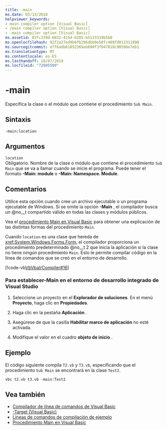 ```yaml
---
title: -main
ms.date: 03/13/2018
helpviewer_keywords:
- main compiler option [Visual Basic]
- /main compiler option [Visual Basic]
- -main compiler option [Visual Basic]
ms.assetid: 83fc339d-6652-415d-b205-b5133319b5b0
ms.openlocfilehash: 91f2a27ed9b6fb296dbb9e50fc488fd012311890
ms.sourcegitcommit: eff6adb61852369ab690f3f047818c90580e7eb1
ms.translationtype: MT
ms.contentlocale: es-ES
ms.lasthandoff: 10/07/2019
ms.locfileid: "72005509"
---
```

# <a name="-main"></a>-main
Especifica la clase o el módulo que contiene el procedimiento `Sub Main`.  
  
## <a name="syntax"></a>Sintaxis  
  
```console  
-main:location  
```  
  
## <a name="arguments"></a>Argumentos  
 `location`  
 Obligatorio. Nombre de la clase o módulo que contiene el procedimiento `Sub Main` que se va a llamar cuando se inicie el programa. Puede tener el formato **-Main: module** o **-Main: Namespace. Module**.  
  
## <a name="remarks"></a>Comentarios  
 Utilice esta opción cuando cree un archivo ejecutable o un programa ejecutable de Windows. Si se omite la opción **-Main** , el compilador busca un @no__t compartido válido en todas las clases y módulos públicos.  
  
 Vea el [procedimiento Main en Visual Basic](../../../visual-basic/programming-guide/program-structure/main-procedure.md) para obtener una explicación de las distintas formas del procedimiento `Main`.  
  
 Cuando `location` es una clase que hereda de <xref:System.Windows.Forms.Form>, el compilador proporciona un procedimiento predeterminado @no__t 2 que inicia la aplicación si la clase no tiene ningún procedimiento `Main`. Esto le permite compilar código en la línea de comandos que se creó en el entorno de desarrollo.  
  
 [!code-vb[VbVbalrCompiler#16](~/samples/snippets/visualbasic/VS_Snippets_VBCSharp/VbVbalrCompiler/VB/Class1.vb#16)]  
  
### <a name="to-set--main-in-the-visual-studio-integrated-development-environment"></a>Para establecer-Main en el entorno de desarrollo integrado de Visual Studio  
  
1. Seleccione un proyecto en el **Explorador de soluciones**. En el menú **Proyecto**, haga clic en **Propiedades**.  
  
2. Haga clic en la pestaña **Aplicación** .  
  
3. Asegúrese de que la casilla **Habilitar marco de aplicación** no esté activada.  
  
4. Modifique el valor en el cuadro **objeto de inicio** .  
  
## <a name="example"></a>Ejemplo  
 El código siguiente compila `T2.vb` y `T3.vb`, especificando que el procedimiento `Sub Main` se encontrará en la clase `Test2`.  
  
```console
vbc t2.vb t3.vb -main:Test2  
```  
  
## <a name="see-also"></a>Vea también

- [Compilador de línea de comandos de Visual Basic](../../../visual-basic/reference/command-line-compiler/index.md)
- [-Target (Visual Basic)](../../../visual-basic/reference/command-line-compiler/target.md)
- [Líneas de comandos de compilación de ejemplo](../../../visual-basic/reference/command-line-compiler/sample-compilation-command-lines.md)
- [Procedimiento Main en Visual Basic](../../../visual-basic/programming-guide/program-structure/main-procedure.md)
